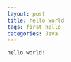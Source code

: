```yaml
---
layout: post
title: hello world
tags: first hello
categories: Java
---
```


```java
hello world!
```



